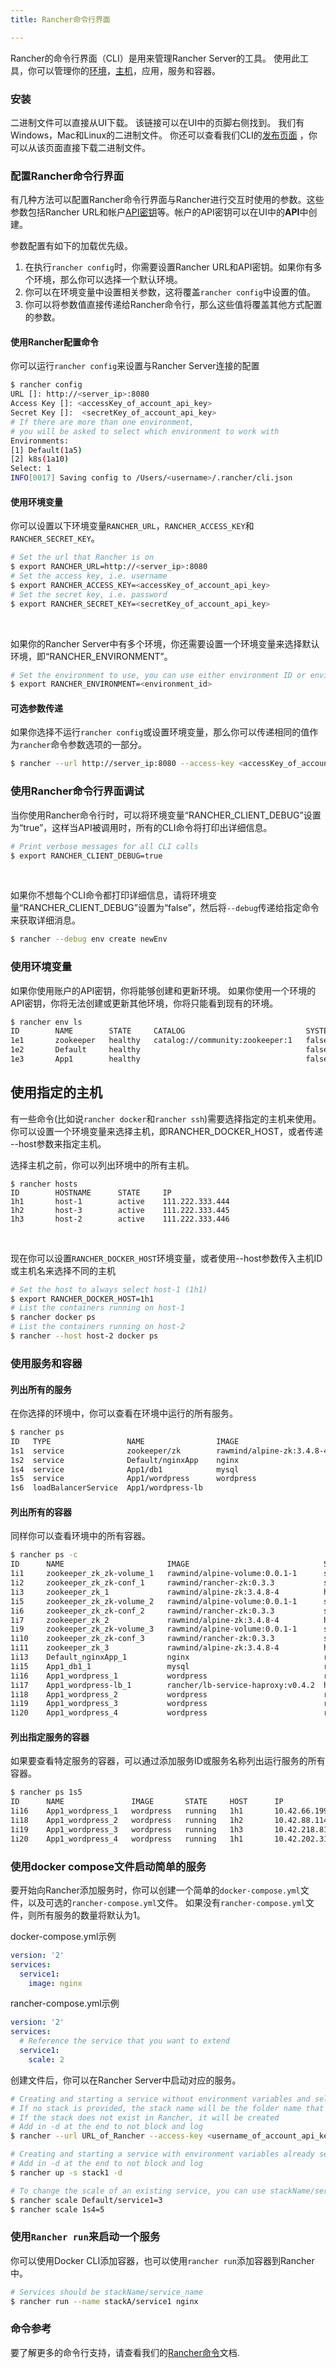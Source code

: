 ```yaml
---
title: Rancher命令行界面

---
```


Rancher的命令行界面（CLI）是用来管理Rancher Server的工具。 使用此工具，你可以管理你的[环境]({{site.baseurl}}/rancher/{{page.version}}/{{page.lang}}/environments/)，[主机]({{site.baseurl}}/rancher/{{page.version}}/{{page.lang}}/hosts/)，应用，服务和容器。

### 安装

二进制文件可以直接从UI下载。 该链接可以在UI中的页脚右侧找到。 我们有Windows，Mac和Linux的二进制文件。 你还可以查看我们CLI的[发布页面](https://github.com/rancher/cli/releases) ，你可以从该页面直接下载二进制文件。

### 配置Rancher命令行界面

有几种方法可以配置Rancher命令行界面与Rancher进行交互时使用的参数。这些参数包括Rancher URL和帐户[API密钥]({{site.baseurl}}/rancher/{{page.version}}/{{page.lang}}/api/v2-beta/api-keys/)等。帐户的API密钥可以在UI中的**API**中创建。

参数配置有如下的加载优先级。

1. 在执行`rancher config`时，你需要设置Rancher URL和API密钥。如果你有多个环境，那么你可以选择一个默认环境。
2. 你可以在环境变量中设置相关参数，这将覆盖`rancher config`中设置的值。
3. 你可以将参数值直接传递给Rancher命令行，那么这些值将覆盖其他方式配置的参数。

#### 使用Rancher配置命令

你可以运行`rancher config`来设置与Rancher Server连接的配置

```bash
$ rancher config
URL []: http://<server_ip>:8080
Access Key []: <accessKey_of_account_api_key>
Secret Key []:  <secretKey_of_account_api_key>
# If there are more than one environment,
# you will be asked to select which environment to work with
Environments:
[1] Default(1a5)
[2] k8s(1a10)
Select: 1
INFO[0017] Saving config to /Users/<username>/.rancher/cli.json
```

#### 使用环境变量

你可以设置以下环境变量`RANCHER_URL`，`RANCHER_ACCESS_KEY`和`RANCHER_SECRET_KEY`。

```bash
# Set the url that Rancher is on
$ export RANCHER_URL=http://<server_ip>:8080
# Set the access key, i.e. username
$ export RANCHER_ACCESS_KEY=<accessKey_of_account_api_key>
# Set the secret key, i.e. password
$ export RANCHER_SECRET_KEY=<secretKey_of_account_api_key>
```

<br>

如果你的Rancher Server中有多个环境，你还需要设置一个环境变量来选择默认环境，即“RANCHER_ENVIRONMENT”。

```bash
# Set the environment to use, you can use either environment ID or environment name
$ export RANCHER_ENVIRONMENT=<environment_id>
```

#### 可选参数传递

如果你选择不运行`rancher config`或设置环境变量，那么你可以传递相同的值作为`rancher`命令参数选项的一部分。

```bash
$ rancher --url http://server_ip:8080 --access-key <accessKey_of_account_api_key> --secret-key <secretKey_of_account_api_key> --env <environment_id> ps
```

### 使用Rancher命令行界面调试

当你使用Rancher命令行时，可以将环境变量“RANCHER_CLIENT_DEBUG”设置为“true”，这样当API被调用时，所有的CLI命令将打印出详细信息。

```bash
# Print verbose messages for all CLI calls
$ export RANCHER_CLIENT_DEBUG=true
```
<br>

如果你不想每个CLI命令都打印详细信息，请将环境变量“RANCHER_CLIENT_DEBUG”设置为“false”，然后将`--debug`传递给指定命令来获取详细消息。

```bash
$ rancher --debug env create newEnv
```

### 使用环境变量

如果你使用账户的API密钥，你将能够创建和更新环境。 如果你使用一个环境的API密钥，你将无法创建或更新其他环境，你将只能看到现有的环境。

```bash
$ rancher env ls
ID        NAME        STATE     CATALOG                           SYSTEM    DETAIL
1e1       zookeeper   healthy   catalog://community:zookeeper:1   false
1e2       Default     healthy                                     false
1e3       App1        healthy                                     false
```

## 使用指定的主机

有一些命令(比如说`rancher docker`和`rancher ssh`)需要选择指定的主机来使用。你可以设置一个环境变量来选择主机，即RANCHER_DOCKER_HOST，或者传递 --host参数来指定主机。

选择主机之前，你可以列出环境中的所有主机。

```
$ rancher hosts
ID        HOSTNAME      STATE     IP
1h1       host-1        active    111.222.333.444
1h2       host-3        active    111.222.333.445
1h3       host-2        active    111.222.333.446
```

<br>

现在你可以设置`RANCHER_DOCKER_HOST`环境变量，或者使用--host参数传入主机ID或主机名来选择不同的主机

```bash
# Set the host to always select host-1 (1h1)
$ export RANCHER_DOCKER_HOST=1h1
# List the containers running on host-1
$ rancher docker ps
# List the containers running on host-2
$ rancher --host host-2 docker ps
```

### 使用服务和容器

#### 列出所有的服务

在你选择的环境中，你可以查看在环境中运行的所有服务。

```bash
$ rancher ps
ID   TYPE                 NAME                IMAGE                       STATE     SCALE   ENDPOINTS            DETAIL
1s1  service              zookeeper/zk        rawmind/alpine-zk:3.4.8-4   healthy   3
1s2  service              Default/nginxApp    nginx                       healthy   1
1s4  service              App1/db1            mysql                       healthy   1
1s5  service              App1/wordpress      wordpress                   healthy   4
1s6  loadBalancerService  App1/wordpress-lb                               healthy   1       111.222.333.444:80
```

#### 列出所有的容器

同样你可以查看环境中的所有容器。

```bash
$ rancher ps -c
ID      NAME                       IMAGE                              STATE     HOST   IP              DOCKER         DETAIL
1i1     zookeeper_zk_zk-volume_1   rawmind/alpine-volume:0.0.1-1      stopped   1h1                    a92b6d3dad18
1i2     zookeeper_zk_zk-conf_1     rawmind/rancher-zk:0.3.3           stopped   1h1                    2e8085a4b517
1i3     zookeeper_zk_1             rawmind/alpine-zk:3.4.8-4          healthy   1h1    10.42.150.2     e3ef1c6ff70e
1i5     zookeeper_zk_zk-volume_2   rawmind/alpine-volume:0.0.1-1      stopped   1h2                    e716f562e0a4
1i6     zookeeper_zk_zk-conf_2     rawmind/rancher-zk:0.3.3           stopped   1h2                    5cd1cebea5a3
1i7     zookeeper_zk_2             rawmind/alpine-zk:3.4.8-4          healthy   1h2    10.42.88.102    21984a4445d1
1i9     zookeeper_zk_zk-volume_3   rawmind/alpine-volume:0.0.1-1      stopped   1h3                    7c614003f08c
1i10    zookeeper_zk_zk-conf_3     rawmind/rancher-zk:0.3.3           stopped   1h3                    53fb77cd8ae0
1i11    zookeeper_zk_3             rawmind/alpine-zk:3.4.8-4          healthy   1h3    10.42.249.162   84a80eb8e037
1i13    Default_nginxApp_1         nginx                              running   1h1    10.42.107.28    e1195a563280
1i15    App1_db1_1                 mysql                              running   1h3    10.42.116.171   0624e0a7f2fc
1i16    App1_wordpress_1           wordpress                          running   1h1    10.42.66.199    4bb77abebc08
1i17    App1_wordpress-lb_1        rancher/lb-service-haproxy:v0.4.2  healthy   1h2    10.42.199.163   5d3a005278d3
1i18    App1_wordpress_2           wordpress                          running   1h2    10.42.88.114    01ec967c49ac
1i19    App1_wordpress_3           wordpress                          running   1h3    10.42.218.81    3aae3fc6163a
1i20    App1_wordpress_4           wordpress                          running   1h1    10.42.202.31    0b67ef86db22
```

#### 列出指定服务的容器

如果要查看特定服务的容器，可以通过添加服务ID或服务名称列出运行服务的所有容器。

```bash
$ rancher ps 1s5
ID      NAME               IMAGE       STATE     HOST      IP             DOCKER         DETAIL
1i16    App1_wordpress_1   wordpress   running   1h1       10.42.66.199   4bb77abebc08
1i18    App1_wordpress_2   wordpress   running   1h2       10.42.88.114   01ec967c49ac
1i19    App1_wordpress_3   wordpress   running   1h3       10.42.218.81   3aae3fc6163a
1i20    App1_wordpress_4   wordpress   running   1h1       10.42.202.31   0b67ef86db22
```

### 使用docker compose文件启动简单的服务

要开始向Rancher添加服务时，你可以创建一个简单的`docker-compose.yml`文件，以及可选的`rancher-compose.yml`文件。 如果没有`rancher-compose.yml`文件，则所有服务的数量将默认为1。

docker-compose.yml示例

```yaml
version: '2'
services:
  service1:
    image: nginx
```

rancher-compose.yml示例

```yaml
version: '2'
services:
  # Reference the service that you want to extend
  service1:
    scale: 2
```

创建文件后，你可以在Rancher Server中启动对应的服务。

```bash
# Creating and starting a service without environment variables and selecting a stack
# If no stack is provided, the stack name will be the folder name that the command is running from
# If the stack does not exist in Rancher, it will be created
# Add in -d at the end to not block and log
$ rancher --url URL_of_Rancher --access-key <username_of_account_api_key> --secret-key <password_of_account_api_key> --env Default up -s stack1 -d

# Creating and starting a service with environment variables already set
# Add in -d at the end to not block and log
$ rancher up -s stack1 -d

# To change the scale of an existing service, you can use stackName/serviceName or service ID
$ rancher scale Default/service1=3
$ rancher scale 1s4=5
```

### 使用`Rancher run`来启动一个服务

你可以使用Docker CLI添加容器，也可以使用`rancher run`添加容器到Rancher中。

```bash
# Services should be stackName/service_name
$ rancher run --name stackA/service1 nginx
```

### 命令参考

要了解更多的命令行支持，请查看我们的[Rancher命令]({{site.baseurl}}/rancher/{{page.version}}/{{page.lang}}/cli/commands/)文档.
